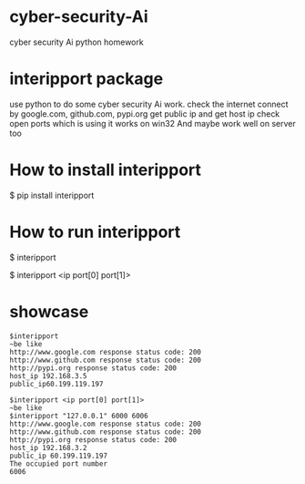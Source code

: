 # cyber-security-Ai
cyber security Ai python homework

# interipport package
use python to do some cyber security Ai work.
check the internet connect by google.com, github.com, pypi.org
get public ip and get host ip 
check open ports which is using 
it works on win32 And maybe work well on server too

# How to install interipport
$ pip install interipport

# How to run interipport
$ interipport 

$ interipport <ip port[0] port[1]>

# showcase
    $interipport 
    ~be like
    http://www.google.com response status code: 200
    http://www.github.com response status code: 200
    http://pypi.org response status code: 200
    host_ip 192.168.3.5
    public_ip60.199.119.197

    $interipport <ip port[0] port[1]>
    ~be like
    $interipport "127.0.0.1" 6000 6006
    http://www.google.com response status code: 200
    http://www.github.com response status code: 200
    http://pypi.org response status code: 200
    host_ip 192.168.3.2
    public_ip 60.199.119.197
    The occupied port number
    6006

